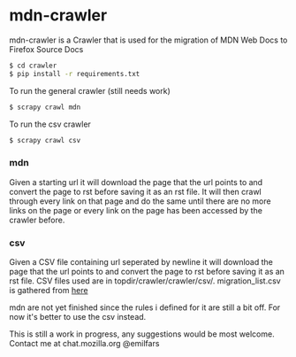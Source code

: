 # mdn-crawler
mdn-crawler is a Crawler that is used for the migration of MDN Web Docs to Firefox Source Docs

```sh
$ cd crawler
$ pip install -r requirements.txt
```
To run the general crawler (still needs work)
```sh
$ scrapy crawl mdn
```
To run the csv crawler
```sh
$ scrapy crawl csv
```

### mdn

Given a starting url it will download the page that the url points to and convert the page to rst before saving it as an rst file. It will then crawl through every link on that page and do the same until there are no more links on the page or every link on the page has been accessed by the crawler before.

### csv
Given a CSV file containing url seperated by newline it will download the page that the url points to and convert the page to rst before saving it as an rst file. CSV files used are in topdir/crawler/crawler/csv/. migration_list.csv is gathered from [here][migration list]



mdn are not yet finished since the rules i defined for it are still a bit off. For now it's better to use the csv instead.

This is still a work in progress, any suggestions would be most welcome.
Contact me at chat.mozilla.org @emilfars

[migration list]: https://docs.google.com/spreadsheets/d/1q2ju9F-_PFRsPwwp3kKKaOebyQvbqwIGq-pRyMZdoPM/edit?usp=sharing
